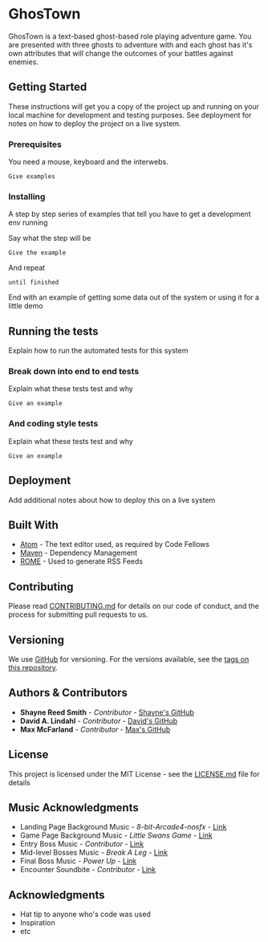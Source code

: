 # GhosTown

GhosTown is a text-based ghost-based role playing adventure game. You are presented with three ghosts to adventure with and each ghost has it's own attributes that will change the outcomes of your battles against enemies.

## Getting Started

These instructions will get you a copy of the project up and running on your local machine for development and testing purposes. See deployment for notes on how to deploy the project on a live system.

### Prerequisites

You need a mouse, keyboard and the interwebs.

```
Give examples
```

### Installing

A step by step series of examples that tell you have to get a development env running

Say what the step will be

```
Give the example
```

And repeat

```
until finished
```

End with an example of getting some data out of the system or using it for a little demo

## Running the tests

Explain how to run the automated tests for this system

### Break down into end to end tests

Explain what these tests test and why

```
Give an example
```

### And coding style tests

Explain what these tests test and why

```
Give an example
```

## Deployment

Add additional notes about how to deploy this on a live system

## Built With

* [Atom](http://atom.io) - The text editor used, as required by Code Fellows
* [Maven](https://maven.apache.org/) - Dependency Management
* [ROME](https://rometools.github.io/rome/) - Used to generate RSS Feeds

## Contributing

Please read [CONTRIBUTING.md](https://gist.github.com/PurpleBooth/b24679402957c63ec426) for details on our code of conduct, and the process for submitting pull requests to us.

## Versioning

We use [GitHub](http://www.github.com) for versioning. For the versions available, see the [tags on this repository](https://github.com/your/project/tags).

## Authors & Contributors

* **Shayne Reed Smith** - *Contributor* - [Shayne's GitHub](https://github.com/ShayneReedSmith)
* **David A. Lindahl** - *Contributor* - [David's GitHub](https://github.com/austriker27)
* **Max McFarland** - *Contributor* - [Max's GitHub](https://github.com/MaxMcF)

## License

This project is licensed under the MIT License - see the [LICENSE.md](LICENSE.md) file for details

## Music Acknowledgments

* Landing Page Background Music - *8-bit-Arcade4-nosfx* - [Link](https://www.dl-sounds.com/royalty-free/8-bit-arcade4/)
* Game Page Background Music - *Little Swans Game* - [Link](https://www.dl-sounds.com/royalty-free/little-swans-game/)
* Entry Boss Music - *Contributor* - [Link](https://github.com/ShayneReedSmith)
* Mid-level Bosses Music - *Break A Leg* - [Link](https://www.dl-sounds.com/royalty-free/break-a-leg/)
* Final Boss Music - *Power Up* - [Link](https://www.dl-sounds.com/royalty-free/power-up/)
* Encounter Soundbite - *Contributor* - [Link](https://github.com/ShayneReedSmith)



## Acknowledgments

* Hat tip to anyone who's code was used
* Inspiration
* etc
